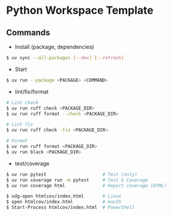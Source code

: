 # Python Workspace Template

## Commands

- Install (package, dependencies)

```bash
$ uv sync --all-packages [--dev] [--refresh]
```

- Start

```bash
$ uv run --package <PACKAGE> <COMMAND>
```

- lint/fix/format

```bash
# Lint check
$ uv run ruff check <PACKAGE_DIR>
$ uv run ruff format --check <PACKAGE_DIR>

# Lint fix
$ uv run ruff check -fix <PACKAGE_DIR>

# Format
$ uv run ruff format <PACKAGE_DIR>
$ uv run black <PACKAGE_DIR>
```

- test/coverage

```bash
$ uv run pytest                     # Test (only)
$ uv run coverage run -m pytest     # Test & Coverage
$ uv run coverage html              # Report coverage (HTML)

$ xdg-open htmlcov/index.html       # Linux
$ open htmlcov/index.html           # macOS
$ Start-Process htmlcov/index.html  # PowerShell
```
